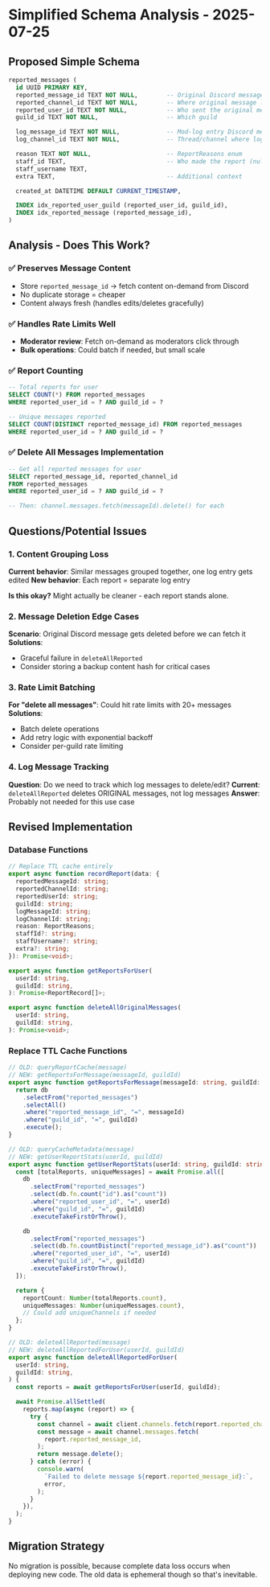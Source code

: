 # Simplified Schema Analysis - 2025-07-25

## Proposed Simple Schema

```sql
reported_messages (
  id UUID PRIMARY KEY,
  reported_message_id TEXT NOT NULL,        -- Original Discord message ID
  reported_channel_id TEXT NOT NULL,        -- Where original message lives
  reported_user_id TEXT NOT NULL,           -- Who sent the original message
  guild_id TEXT NOT NULL,                   -- Which guild

  log_message_id TEXT NOT NULL,             -- Mod-log entry Discord message ID
  log_channel_id TEXT NOT NULL,             -- Thread/channel where log lives

  reason TEXT NOT NULL,                     -- ReportReasons enum
  staff_id TEXT,                            -- Who made the report (nullable for anon)
  staff_username TEXT,
  extra TEXT,                               -- Additional context

  created_at DATETIME DEFAULT CURRENT_TIMESTAMP,

  INDEX idx_reported_user_guild (reported_user_id, guild_id),
  INDEX idx_reported_message (reported_message_id),
)
```

## Analysis - Does This Work?

### ✅ **Preserves Message Content**

- Store `reported_message_id` → fetch content on-demand from Discord
- No duplicate storage = cheaper
- Content always fresh (handles edits/deletes gracefully)

### ✅ **Handles Rate Limits Well**

- **Moderator review**: Fetch on-demand as moderators click through
- **Bulk operations**: Could batch if needed, but small scale

### ✅ **Report Counting**

```sql
-- Total reports for user
SELECT COUNT(*) FROM reported_messages
WHERE reported_user_id = ? AND guild_id = ?

-- Unique messages reported
SELECT COUNT(DISTINCT reported_message_id) FROM reported_messages
WHERE reported_user_id = ? AND guild_id = ?
```

### ✅ **Delete All Messages Implementation**

```sql
-- Get all reported messages for user
SELECT reported_message_id, reported_channel_id
FROM reported_messages
WHERE reported_user_id = ? AND guild_id = ?

-- Then: channel.messages.fetch(messageId).delete() for each
```

## Questions/Potential Issues

### 1. **Content Grouping Loss**

**Current behavior**: Similar messages grouped together, one log entry gets edited
**New behavior**: Each report = separate log entry

**Is this okay?** Might actually be cleaner - each report stands alone.

### 2. **Message Deletion Edge Cases**

**Scenario**: Original Discord message gets deleted before we can fetch it
**Solutions**:

- Graceful failure in `deleteAllReported`
- Consider storing a backup content hash for critical cases

### 3. **Rate Limit Batching**

**For "delete all messages"**: Could hit rate limits with 20+ messages
**Solutions**:

- Batch delete operations
- Add retry logic with exponential backoff
- Consider per-guild rate limiting

### 4. **Log Message Tracking**

**Question**: Do we need to track which log messages to delete/edit?
**Current**: `deleteAllReported` deletes ORIGINAL messages, not log messages
**Answer**: Probably not needed for this use case

## Revised Implementation

### Database Functions

```typescript
// Replace TTL cache entirely
export async function recordReport(data: {
  reportedMessageId: string;
  reportedChannelId: string;
  reportedUserId: string;
  guildId: string;
  logMessageId: string;
  logChannelId: string;
  reason: ReportReasons;
  staffId?: string;
  staffUsername?: string;
  extra?: string;
}): Promise<void>;

export async function getReportsForUser(
  userId: string,
  guildId: string,
): Promise<ReportRecord[]>;

export async function deleteAllOriginalMessages(
  userId: string,
  guildId: string,
): Promise<void>;
```

### Replace TTL Cache Functions

```typescript
// OLD: queryReportCache(message)
// NEW: getReportsForMessage(messageId, guildId)
export async function getReportsForMessage(messageId: string, guildId: string) {
  return db
    .selectFrom("reported_messages")
    .selectAll()
    .where("reported_message_id", "=", messageId)
    .where("guild_id", "=", guildId)
    .execute();
}

// OLD: queryCacheMetadata(message)
// NEW: getUserReportStats(userId, guildId)
export async function getUserReportStats(userId: string, guildId: string) {
  const [totalReports, uniqueMessages] = await Promise.all([
    db
      .selectFrom("reported_messages")
      .select(db.fn.count("id").as("count"))
      .where("reported_user_id", "=", userId)
      .where("guild_id", "=", guildId)
      .executeTakeFirstOrThrow(),

    db
      .selectFrom("reported_messages")
      .select(db.fn.countDistinct("reported_message_id").as("count"))
      .where("reported_user_id", "=", userId)
      .where("guild_id", "=", guildId)
      .executeTakeFirstOrThrow(),
  ]);

  return {
    reportCount: Number(totalReports.count),
    uniqueMessages: Number(uniqueMessages.count),
    // Could add uniqueChannels if needed
  };
}

// OLD: deleteAllReported(message)
// NEW: deleteAllReportedForUser(userId, guildId)
export async function deleteAllReportedForUser(
  userId: string,
  guildId: string,
) {
  const reports = await getReportsForUser(userId, guildId);

  await Promise.allSettled(
    reports.map(async (report) => {
      try {
        const channel = await client.channels.fetch(report.reported_channel_id);
        const message = await channel.messages.fetch(
          report.reported_message_id,
        );
        return message.delete();
      } catch (error) {
        console.warn(
          `Failed to delete message ${report.reported_message_id}:`,
          error,
        );
      }
    }),
  );
}
```

## Migration Strategy

No migration is possible, because complete data loss occurs when deploying new code. The old data is ephemeral though so that's inevitable.
